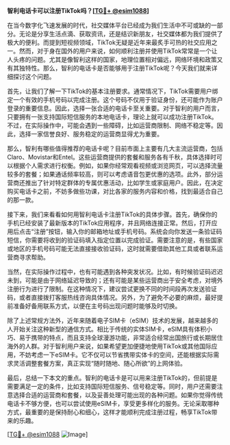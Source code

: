 **智利电话卡可以注册TikTok吗？[[TG💪+ @esim1088](https://t.me/s/esim1088)]**

在当今数字化飞速发展的时代，社交媒体平台已经成为我们生活中不可或缺的一部分。无论是分享生活点滴、获取资讯，还是结识新朋友，社交媒体都为我们提供了极大的便利。而提到短视频领域，TikTok无疑是近年来最炙手可热的社交应用之一。然而，对于身在国外的用户来说，如何顺利注册并使用TikTok常常是一个让人头疼的问题。尤其是像智利这样的国家，地理位置相对偏远，网络环境和政策又有其独特性。那么，智利的电话卡是否能够用于注册TikTok呢？今天我们就来详细探讨这个问题。

首先，让我们了解一下TikTok的基本注册要求。通常情况下，TikTok需要用户绑定一个有效的手机号码以完成注册。这个号码不仅用于验证身份，还可能作为账户登录的重要信息。因此，选择一张合适的电话卡至关重要。对于智利的用户而言，只要拥有一张支持国际短信服务的本地电话卡，理论上就可以成功注册TikTok。不过，在实际操作中，可能会遇到一些障碍，比如运营商限制、网络不稳定等。因此，选择一家信誉良好、服务稳定的运营商显得尤为重要。

那么，智利有哪些值得推荐的电话卡呢？目前市面上主要有几大主流运营商，包括Claro、Movistar和Entel。这些运营商提供的套餐和服务各有千秋，具体选择时可以根据个人需求进行权衡。例如，如果你经常观看视频或浏览网页，可以选择流量较多的套餐；如果通话频率较高，则可以考虑语音包更优惠的选项。此外，部分运营商还推出了针对特定群体的专属优惠活动，比如学生或家庭用户。因此，在决定购买电话卡之前，不妨多做些功课，对比各家的服务内容和价格，找到最适合自己的那一款。

接下来，我们来看看如何用智利电话卡注册TikTok的具体步骤。首先，确保你的手机已经安装了最新版本的TikTok应用程序，并且网络连接正常。然后，打开应用后点击“注册”按钮，输入你的邮箱地址或手机号码。系统会向你发送一条验证码短信，你需要将收到的验证码填入指定位置以完成验证。需要注意的是，有些国家或地区的手机号码可能无法直接接收验证码，这时就需要借助其他工具或者联系运营商寻求帮助。

当然，在实际操作过程中，也有可能遇到各种突发状况。比如，有时候验证码迟迟未到，可能是由于网络延迟导致的；还有可能是某些运营商出于安全考虑，对境外注册行为进行了限制。在这种情况下，建议尝试更换不同的时间段再次发送验证码，或者直接拨打客服热线咨询具体情况。另外，为了避免不必要的麻烦，最好提前准备好备用联系方式，以便在主号码出现问题时能够及时切换。

除了上述常规方法外，近年来随着电子SIM卡（eSIM）技术的发展，越来越多的人开始关注这种新型的通信方式。相比于传统的实体SIM卡，eSIM具有体积小巧、易于携带的特点，而且支持全球漫游功能，非常适合经常出国旅行或长期居住海外的人群。对于智利用户来说，如果希望更加便捷地使用TikTok或其他国际应用，不妨考虑一下eSIM卡。它不仅可以节省携带实体卡的空间，还能根据实际需求灵活调整套餐方案，真正实现“随时随地、随心所欲”的上网体验。

最后，总结一下本文的重点。智利的电话卡是可以用来注册TikTok的，但前提是需要满足一定的条件，比如支持国际短信服务、信号稳定等。同时，用户还需要注意选择合适的运营商和套餐，以及妥善处理可能出现的各种问题。如果你觉得传统电话卡不够方便，也可以尝试使用eSIM卡，享受更多样化的服务。无论采取哪种方式，最重要的是保持耐心和细心，这样才能顺利完成注册过程，畅享TikTok带来的乐趣。

[[TG💪+ @esim1088](https://t.me/s/esim1088) ![Image](https://i.postimg.cc/4NQfJmqS/Snipaste-2025-05-13-00-14-12.png)]